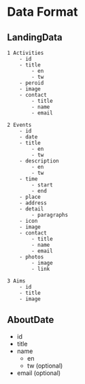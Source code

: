 # Data Format
## LandingData
    1 Activities
        - id
        - title
            - en
            - tw
        - peroid
        - image
        - contact
            - title
            - name
            - email        

    2 Events
        - id
        - date
        - title
            - en
            - tw
        - description
            - en
            - tw
        - time
            - start
            - end            
        - place
        - address
        - detail
            - paragraphs
        - icon
        - image      
        - contact
            - title
            - name
            - email
        - photos
            - image
            - link                 

    3 Aims
        - id
        - title
        - image


## AboutDate 
- id
- title
- name
    - en
    - tw (optional)
- email (optional)


